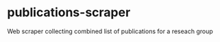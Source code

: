 publications-scraper
====================

Web scraper collecting combined list of publications for a reseach group
